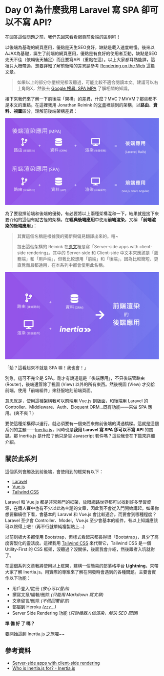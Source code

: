# Day 01 為什麼我用 Laravel 寫 SPA 卻可以不寫 API?

在回答這個問題之前，我們先回來看看網頁前後端的區別吧！

以後端為基礎的網頁應用，優點是天生SEO良好，缺點是載入速度較慢。後來以AJAX為基礎，誕生了前端的網頁應用，優點是有良好的使用者互動，缺點是SEO先天不佳（依賴後天補足）而且要寫API（重點在這）。以上大家都耳熟能詳，這裡只大概帶過，想要詳細了解前後端的差異請參考 [Rendering on the Web](https://developers.google.com/web/updates/2019/02/rendering-on-the-web) 這篇文章。

> 如果以上的部分你壓根兒都沒聽過，可能比較不適合閱讀本文。建議可以右上角點X，然後去 [Google 搜尋: SPA MPA](https://www.google.com/search?q=spa+mpa) 了解相關的知識。

接下來我們來了解一下前後端「架構」的差異，什麼？MVC？MVVM？那些都不是本文的重點。在這裡我用 Jonathan Reinink 的[文章](https://reinink.ca/articles/server-side-apps-with-client-side-rendering)裡談到的架構，以**路由**、**資料**、**視圖**區分，理解前後端架構差異：

![前後端架構差異](../images/day01-01.jpg)

為了要發揮前端和後端的優勢，有必要將以上兩種架構混和一下，結果就是接下來要介紹的這個有點古怪的架構，在**經典後端應用**中使用**前端渲染**，又稱 **「前端渲染的後端應用」**：

> 其實這個名稱是根據我的獨斷與偏見翻譯出來的。嘻~
>
> 提出這個架構的 Reinink 在[原文](https://reinink.ca/articles/server-side-apps-with-client-side-rendering)裡是寫「Server-side apps with client-side rendering」。其中的 Server-side 和 Client-side 中文本來應該是「服務端」和「用戶端」，但我比較想用「前端」和「後端」，因為比較簡短、更直覺而且都通用，在本系列中都會使用此名稱。

![後端路由+ORM資料+前端組件渲染=前端渲染的後端應用架構](../images/day01-02.jpg)

「蛤？這看起來不就是 SPA 嘛！我也會！」

別急，這可不完全是 SPA。剛才有說道這是「後端應用」，不只後端管路由 (Router)，後端還管除了視圖 (View) 以外的所有東西。然後視圖 (View) 才交給前端，使用「前端組件」來舒服地刻前端頁面。

意思就是，使用這種架構我可以前端用 Vue.js 刻版面，和後端用 Laravel 的 Controller、Middleware、Auth、Eloquent ORM...既有功能——來做 SPA 應用。(爽不爽？)

要使這種架構得以運行，就必須要有一個東西來做前後端的溝通橋樑。這就是這個系列的主題——[Inertia.js](https://inertiajs.com/)，同時也是**我用 Laravel 寫 SPA 卻可以不寫 API** 的關鍵。那 Inertia.js 是什麼？他只是個 Javascript 套件嗎？這些我會在下篇來詳細介紹。

## 關於此系列

這個系列會觸及到前後端，會使用到的框架有以下：

* [Laravel](https://laravel.com/)
* [Vue.js](https://cn.vuejs.org/)
* [Tailwind CSS](https://tailwindcss.com/)

Laravel 和 Vue.js 都是非常熱門的框架，放眼網路世界都可以找到許多學習資源，在鐵人賽中也有不少以此為主題的文章，因此我不會從入門開始講起。如果你想要繼續往下看，會基本的 Laravel 和 Vue.js 會比較適合。而要會到哪種程度？Laravel 至少會 Controller、Model，Vue.js 至少會基本的組件，有以上知識應該可以跟得上吧！(再不行就單純複製貼上...)

以前刻板大多都使用 Bootstrap，但樣式看起來都長得很「Bootstrap」，且少了高度客製化的靈活度。這裡我用 [Tailwind CSS](https://tailwindcss.com/) 來代替它，Tailwind CSS 是一個 Utility-First 的 CSS 框架，沒聽過？沒關係，後面我會介紹，然後跟者入坑就對了。

在這個系列文章我將使用以上框架，建構一個簡易的部落格平台 **Lightning**，來帶大家了解 Inertia.js。用實際的專案來了解在開發時會遇到的各種問題。主要會實作以下功能：

* 用戶登入/註冊 *(放心可以登出)*
* 撰寫文章/編輯/刪除 *(只能用 Markdown 寫文章)*
* 文章留言/刪除 *(不做回覆留言)*
* 部屬到 Heroku *(zzz...)*
* Server Side Rendering 功能 *(只對機器人做渲染，解決 SEO 問題)*

**準 備 好 了 嗎？**

要開始這趟 Inertia.js 之旅囉~~

## 參考資料

* [Server-side apps with client-side rendering](https://reinink.ca/articles/server-side-apps-with-client-side-rendering)
* [Who is Inertia.js for? - Inertia.js](https://inertiajs.com/who-is-it-for)
